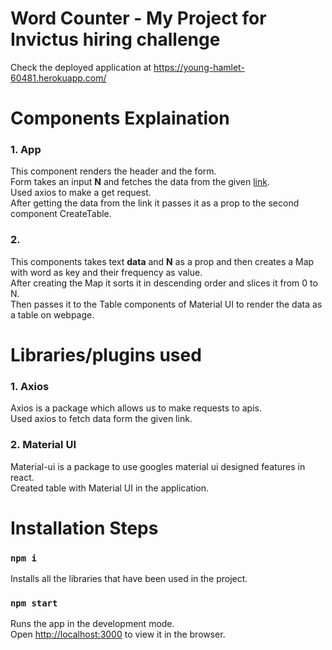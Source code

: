 # Word Counter - My Project for Invictus hiring challenge
Check the deployed application at https://young-hamlet-60481.herokuapp.com/

# Components Explaination

### 1. App
This component renders the header and the form. <br>
Form takes an input **N** and fetches the data from the given [link](https://raw.githubusercontent.com/invictustech/test/main/README.md).<br>
Used axios to make a get request.<br>
After getting the data from the link it passes it as a prop to the second component CreateTable.

### 2. 
This components takes text **data** and **N** as a prop and then creates a Map with word as key and their frequency as value.<br>
After creating the Map it sorts it in descending order and slices it from 0 to N.<br>
Then passes it to the Table components of Material UI to render the data as a table on webpage.

# Libraries/plugins used

### 1. Axios
Axios is a package which allows us to make requests to apis.<br>
Used axios to fetch data form the given link.

### 2. Material UI
Material-ui is a package to use googles material ui designed features in react.<br>
Created table with Material UI in the application.

# Installation Steps

### `npm i`

Installs all the libraries that have been used in the project.

### `npm start`

Runs the app in the development mode.\
Open [http://localhost:3000](http://localhost:3000) to view it in the browser.

